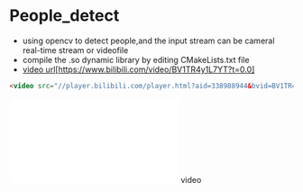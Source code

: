 # People_detect

- using opencv to detect people,and the input stream can be cameral real-time stream or videofile
- compile the .so dynamic library by editing CMakeLists.txt file
- [video url](https://www.bilibili.com/video/BV1TR4y1L7YT?t=0.0)[https://www.bilibili.com/video/BV1TR4y1L7YT?t=0.0]
```HTML
<video src="//player.bilibili.com/player.html?aid=338988944&bvid=BV1TR4y1L7YT&cid=504161797&page=1" controls="controls" width="500" height="300"></video>
```
<iframe src="//player.bilibili.com/player.html?aid=338988944&bvid=BV1TR4y1L7YT&cid=504161797&page=1" scrolling="no" border="0" frameborder="no" framespacing="0" allowfullscreen="true"> </iframe>
video
